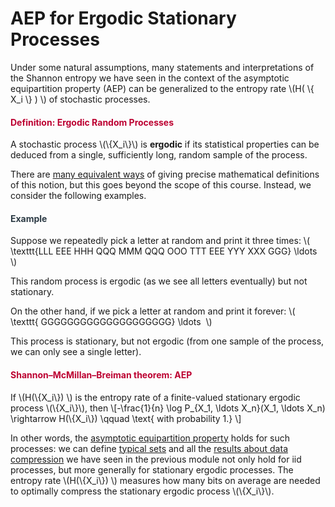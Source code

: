 # AEP for Ergodic Stationary Processes

<p>Under some natural assumptions, many statements and interpretations of the Shannon entropy we have seen in the context of the asymptotic equipartition property (AEP) can be generalized to the entropy rate \(H( \{ X_i \} ) \) of stochastic processes. </p>
<div class="content-box pad-box-mini border border-trbl border-round">
<h4 style="color: #bc0031;"><strong>Definition: Ergodic Random Processes</strong></h4>
A stochastic process \(\{X_i\}\) is <strong>ergodic</strong> if <span>its statistical properties can be deduced from a single, sufficiently long, random sample of the process. </span>
</div>
<p>There are <a href="https://en.wikipedia.org/wiki/Ergodicity">many equivalent ways</a> of giving precise mathematical definitions of this notion, but this goes beyond the scope of this course. Instead, we consider the following examples.</p>
<div class="content-box pad-box-mini border border-trbl border-round">
<h4 style="color: #2d3b45;"><strong>Example</strong></h4>
Suppose we repeatedly pick a letter at random and print it three times: \( \texttt{LLL EEE HHH QQQ MMM QQQ OOO TTT EEE YYY XXX GGG} \ldots \)
<p>This random process is ergodic (as we see all letters eventually) but not stationary.</p>
<p>On the other hand, if we pick a letter at random and print it forever: \( \texttt{ GGGGGGGGGGGGGGGGGGGG} \ldots  \)</p>
<p>This process is stationary, but not ergodic (from one sample of the process, we can only see a single letter).</p>
</div>
<div class="content-box pad-box-mini border border-trbl border-round">
<h4 style="color: #bc0031;"><strong>Shannon–McMillan–Breiman theorem: AEP</strong></h4>
If \(H(\{X_i\}) \) is the entropy rate of a finite-valued stationary ergodic process \(\{X_i\}\), then \[-\frac{1}{n} \log P_{X_1, \ldots X_n}(X_1, \ldots X_n) \rightarrow H(\{X_i\}) \qquad \text{ with probability 1.} \]</div>
<p>In other words, the <a title="The Asymptotic Equipartition Property (AEP)" href="https://canvas.uva.nl/courses/2205/pages/the-asymptotic-equipartition-property-aep" data-api-endpoint="https://canvas.uva.nl/api/v1/courses/2205/pages/the-asymptotic-equipartition-property-aep" data-api-returntype="Page">asymptotic equipartition property</a> holds for such processes: we can define <a title="Definition: Typical Set" href="https://canvas.uva.nl/courses/2205/pages/definition-typical-set" data-api-endpoint="https://canvas.uva.nl/api/v1/courses/2205/pages/definition-typical-set" data-api-returntype="Page">typical sets</a> and all the <a title="Source Coding using Typical Sets" href="https://canvas.uva.nl/courses/2205/pages/source-coding-using-typical-sets" data-api-endpoint="https://canvas.uva.nl/api/v1/courses/2205/pages/source-coding-using-typical-sets" data-api-returntype="Page">results about data compression</a> we have seen in the previous module not only hold for iid processes, but more generally for stationary ergodic processes. The entropy rate \(H(\{X_i\}) \) measures how many bits on average are needed to optimally compress the stationary ergodic process \(\{X_i\}\).</p>